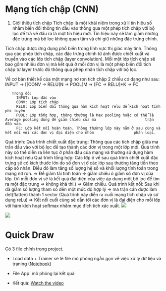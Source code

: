 # Mạng tích chập (CNN)
1. Giới thiệu tích chập
 Tích chập là một khái niệm trong xử lí tín hiệu số nhằm biến đổi thông tin đầu vào thông qua một phép tích chập với bộ lọc để trả về đầu ra là một tín hiệu mới. Tín hiệu này sẽ làm giảm những đặc trưng mà bộ lọc không quan tâm và chỉ giữ những đặc trưng chính.
  
 Tích chập được ứng dụng phổ biến trong lĩnh vực thị giác máy tính. Thông qua các phép tích chập, các đặc trưng chính từ ảnh được chiết xuất và truyền vào các lớp tích chập (layer convolution). Mỗi một lớp tích chập sẽ bao gồm nhiều đơn vị mà kết quả ở mỗi đơn vị là một phép biến đổi tích chập từ layer trước đó thông qua phép nhân tích chập với bộ lọc.
 
 Về cơ bản thiết kế của một mạng nơ ron tích chập 2 chiều có dạng như sau:
       INPUT -> [[CONV -> RELU]N -> POOL]M -> [FC -> RELU]*K -> FC
       
       Trong đó:
         INPUT: Lớp đầu vào
         CONV: Lớp tích chập
         RELU: Lớp biến đổi thông qua hàm kích hoạt relu để kích hoạt tính phi tuyến
         POOL: Lớp tổng hợp, thông thường là Max pooling hoặc có thể là Average pooling dùng để giảm chiều của ma                      trận đầu vào.
         FC: Lớp kết nối hoàn toàn. Thông thường lớp này nằm ở sau cùng và kết nối với các đơn vị đại diện cho nhóm                  phân loại.
 Quá trình:
   Quá trình chiết xuất đặc trưng: Thông qua các tích chập giữa ma trần đầu vào với bộ lọc để tạo thành các đơn vị trong một lớp mới. Quá trình này có thể diễn ra liên tục ở phần đầu của mạng và thường sử dụng hàm kích hoạt relu
   Quá trình tổng hợp: Các lớp ở về sau quá trình chiết xuất đặc trưng sẽ có kích thước lớn do số đơn vị ở các lớp sau thường tăng tiến theo cấp số nhân. Điều đó làm tăng số lượng hệ số và khối lượng tính toán trong mạng nơ ron.
    => Để giảm tải tính toán => giảm chiều ỏ giảm số đơn vị của lớp. 
    (Vì mỗi đơn vị sẽ là kết quả đại diện của việc áp dụng một bộ lọc để tìm ra một đặc trưng => không khả thi.)
    => Giảm chiều. 
   Quá trình kết nối: Sau khi đã giảm số lượng tham số đến một mức độ hợp lý
    => ma trận cần được làm dẹt(flatten) thành 1 vector (Quá trình này diễn ra cuối mạng tích chập và sử dụng reLu)
    => Kết nối cuối cùng sẽ dẫn tới các đơn vị là đại diện cho mỗi lớp với hàm kích hoạt softmax nhằm mục đích tích xác xuất.
   <img src= "https://developer.apple.com/library/archive/documentation/Performance/Conceptual/vImage/Art/kernel_convolution.jpg">
   
  <img src = "https://raw.githubusercontent.com/iamaaditya/iamaaditya.github.io/master/images/conv_arithmetic/full_padding_no_strides_transposed.gif">
   
   
# Quick Draw

Có 3 file chính trong project.
 
- Load data + Trainer sẽ lẽ file mô phỏng ngắn gọn về việc xử lý dữ liệu và traning
([Notebook](https://colab.research.google.com/drive/1aSfciE9msnYFWKnUkaFowD0npnLdxkM1#scrollTo=aR2Ws8jiJA3-))
- File App: mô phỏng lại kết quả

- Kết quả: [Watch the video](https://drive.google.com/file/d/18JTq-_9eOeDBeqKbQY0za9Ccrc_XhHQS/view?usp=sharing)
